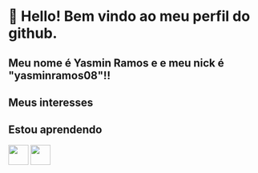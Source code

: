 # 👋 Hello! Bem vindo ao meu perfil do github.
## Meu nome é Yasmin Ramos e e meu nick é "yasminramos08"!!

## Meus interesses


## Estou aprendendo
<img loading="lazy" src="https://cdn.jsdelivr.net/gh/devicons/devicon@latest/icons/html5/html5-original.svg" width="40" height="40"/> <img loading="lazy" src="https://cdn.jsdelivr.net/gh/devicons/devicon@latest/icons/css3/css3-original.svg" width="40" height="40"/> 
          
          
